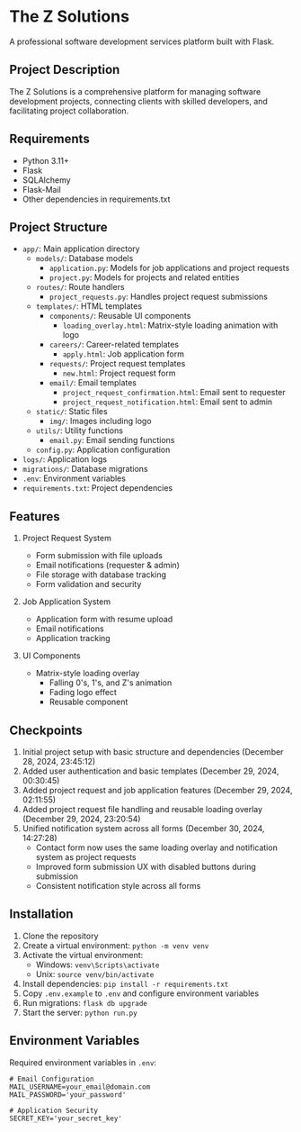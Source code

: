 # The Z Solutions

A professional software development services platform built with Flask.

## Project Description
The Z Solutions is a comprehensive platform for managing software development projects, connecting clients with skilled developers, and facilitating project collaboration.

## Requirements
- Python 3.11+
- Flask
- SQLAlchemy
- Flask-Mail
- Other dependencies in requirements.txt

## Project Structure
- `app/`: Main application directory
  - `models/`: Database models
    - `application.py`: Models for job applications and project requests
    - `project.py`: Models for projects and related entities
  - `routes/`: Route handlers
    - `project_requests.py`: Handles project request submissions
  - `templates/`: HTML templates
    - `components/`: Reusable UI components
      - `loading_overlay.html`: Matrix-style loading animation with logo
    - `careers/`: Career-related templates
      - `apply.html`: Job application form
    - `requests/`: Project request templates
      - `new.html`: Project request form
    - `email/`: Email templates
      - `project_request_confirmation.html`: Email sent to requester
      - `project_request_notification.html`: Email sent to admin
  - `static/`: Static files
    - `img/`: Images including logo
  - `utils/`: Utility functions
    - `email.py`: Email sending functions
  - `config.py`: Application configuration
- `logs/`: Application logs
- `migrations/`: Database migrations
- `.env`: Environment variables
- `requirements.txt`: Project dependencies

## Features
1. Project Request System
   - Form submission with file uploads
   - Email notifications (requester & admin)
   - File storage with database tracking
   - Form validation and security

2. Job Application System
   - Application form with resume upload
   - Email notifications
   - Application tracking

3. UI Components
   - Matrix-style loading overlay
     - Falling 0's, 1's, and Z's animation
     - Fading logo effect
     - Reusable component

## Checkpoints
1. Initial project setup with basic structure and dependencies (December 28, 2024, 23:45:12)
2. Added user authentication and basic templates (December 29, 2024, 00:30:45)
3. Added project request and job application features (December 29, 2024, 02:11:55)
4. Added project request file handling and reusable loading overlay (December 29, 2024, 23:20:54)
5. Unified notification system across all forms (December 30, 2024, 14:27:28)
   - Contact form now uses the same loading overlay and notification system as project requests
   - Improved form submission UX with disabled buttons during submission
   - Consistent notification style across all forms

## Installation
1. Clone the repository
2. Create a virtual environment: `python -m venv venv`
3. Activate the virtual environment:
   - Windows: `venv\Scripts\activate`
   - Unix: `source venv/bin/activate`
4. Install dependencies: `pip install -r requirements.txt`
5. Copy `.env.example` to `.env` and configure environment variables
6. Run migrations: `flask db upgrade`
7. Start the server: `python run.py`

## Environment Variables
Required environment variables in `.env`:
```
# Email Configuration
MAIL_USERNAME=your_email@domain.com
MAIL_PASSWORD='your_password'

# Application Security
SECRET_KEY='your_secret_key'
